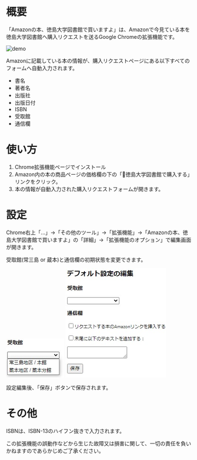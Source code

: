 # 概要
「Amazonの本、徳島大学図書館で買いますよ」は、Amazonで今見ている本を徳島大学図書館へ購入リクエストを送るGoogle Chromeの拡張機能です。

![demo](output.gif)

Amazonに記載している本の情報が、購入リクエストページにある以下すべてのフォームへ自動入力されます。
- 書名
- 著者名
- 出版社
- 出版日付
- ISBN
- 受取館
- 通信欄

# 使い方
1. Chrome拡張機能ページでインストール
2. Amazon内の本の商品ページの価格欄の下の「🏫徳島大学図書館で購入する」リンクをクリック。
3. 本の情報が自動入力された購入リクエストフォームが開きます。

# 設定
Chrome右上「...」→「その他のツール」→「拡張機能」→「Amazonの本、徳島大学図書館で買いますよ」の「詳細」→「拡張機能のオプション」で編集画面が開きます。

受取館(常三島 or 蔵本)と通信欄の初期状態を変更できます。

![uketori](uketori.jpg)
![setting](defaultSetting.jpg)

設定編集後、「保存」ボタンで保存されます。

# その他
ISBNは、ISBN-13のハイフン抜きで入力されます。

この拡張機能の誤動作などから生じた故障又は損害に関して、一切の責任を負いかねますのであらかじめご了承ください。
